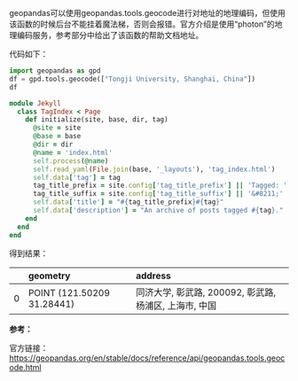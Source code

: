 geopandas可以使用geopandas.tools.geocode进行对地址的地理编码，但使用该函数的时候后台不能挂着魔法梯，否则会报错。官方介绍是使用“photon”的地理编码服务，参考部分中给出了该函数的帮助文档地址。

代码如下：

```python
import geopandas as gpd
df = gpd.tools.geocode(["Tongji University, Shanghai, China"])
df
```

```ruby
module Jekyll
  class TagIndex < Page
    def initialize(site, base, dir, tag)
      @site = site
      @base = base
      @dir = dir
      @name = 'index.html'
      self.process(@name)
      self.read_yaml(File.join(base, '_layouts'), 'tag_index.html')
      self.data['tag'] = tag
      tag_title_prefix = site.config['tag_title_prefix'] || 'Tagged: '
      tag_title_suffix = site.config['tag_title_suffix'] || '&#8211;'
      self.data['title'] = "#{tag_title_prefix}#{tag}"
      self.data['description'] = "An archive of posts tagged #{tag}."
    end
  end
end
```

得到结果：

|      | geometry                   | address                                                |
| :--- | :------------------------- | :----------------------------------------------------- |
| 0    | POINT (121.50209 31.28441) | 同济大学, 彰武路, 200092, 彰武路, 杨浦区, 上海市, 中国 |



**参考：**

官方链接：https://geopandas.org/en/stable/docs/reference/api/geopandas.tools.geocode.html


